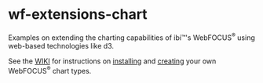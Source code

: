 # wf-extensions-chart
Examples on extending the charting capabilities of ibi™'s WebFOCUS<sup>®</sup> using web-based technologies like d3.

See the [WIKI](https://github.com/ibi/wf-extensions-chart/wiki) for instructions on [installing](https://github.com/ibi/wf-extensions-chart/wiki/Installing-a-WebFocus-Extension) and [creating](https://github.com/ibi/wf-extensions-chart/wiki/Creating-a-WebFocus-Extension) your own WebFOCUS<sup>®</sup> chart types.
